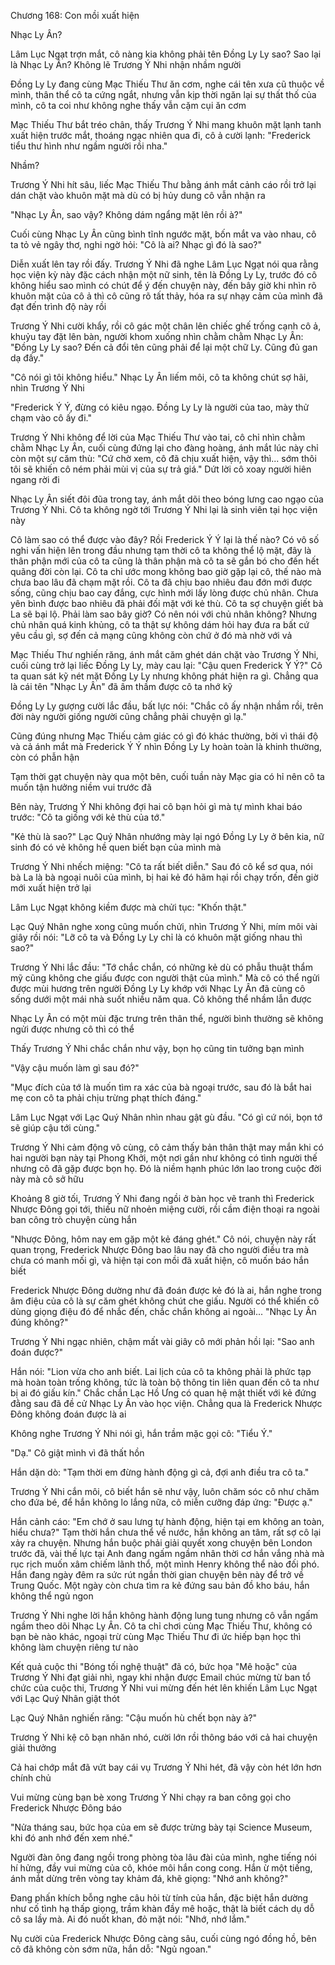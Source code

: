 




Chương 168: Con mồi xuất hiện

Nhạc Ly Ân?

Lâm Lục Ngạt trợn mắt, cô nàng kia không phải tên Đồng Ly Ly sao? Sao lại là Nhạc Ly Ân? Không lẽ Trương Ý Nhi nhận nhầm người

Đồng Ly Ly đang cùng Mạc Thiếu Thư ăn cơm, nghe cái tên xưa cũ thuộc về mình, thân thể cô ta cứng ngắt, nhưng vẫn kịp thời ngăn lại sự thất thố của mình, cô ta coi như không nghe thấy vẫn cặm cụi ăn cơm

Mạc Thiếu Thư bắt tréo chân, thấy Trương Ý Nhi mang khuôn mặt lạnh tanh xuất hiện trước mắt, thoáng ngạc nhiên qua đi, cô ả cười lạnh: "Frederick tiểu thư hình như ngầm người rồi nha."

Nhầm?

Trương Ý Nhi hít sâu, liếc Mạc Thiếu Thư bằng ánh mắt cảnh cáo rồi trở lại dán chặt vào khuôn mặt mà dù có bị hủy dung cô vẫn nhận ra

"Nhạc Ly Ân, sao vậy? Không dám ngẩng mặt lên rồi à?"

Cuối cùng Nhạc Ly Ân cũng bình tĩnh ngước mặt, bốn mắt va vào nhau, cô ta tỏ vẻ ngây thơ, nghi ngờ hỏi: "Cô là ai? Nhạc gì đó là sao?"

Diễn xuất lên tay rồi đấy. Trương Ý Nhi đã nghe Lâm Lục Ngạt nói qua rằng học viện kỳ này đặc cách nhận một nữ sinh, tên là Đồng Ly Ly, trước đó cô không hiểu sao mình có chút để ý đến chuyện này, đến bây giờ khi nhìn rõ khuôn mặt của cô ả thì cô cũng rõ tất thảy, hóa ra sự nhạy cảm của mình đã đạt đến trình độ này rồi

Trương Ý Nhi cười khẩy, rồi cô gác một chân lên chiếc ghế trống cạnh cô ả, khuỷu tay đặt lên bàn, người khom xuống nhìn chằm chằm Nhạc Ly Ân: "Đồng Ly Ly sao? Đến cả đổi tên cũng phải để lại một chữ Ly. Cũng đủ gan dạ đấy."


"Cô nói gì tôi không hiểu." Nhạc Ly Ân liếm môi, cô ta không chút sợ hãi, nhìn Trương Ý Nhi

"Frederick Ý Ý, đừng có kiêu ngạo. Đồng Ly Ly là người của tao, mày thử chạm vào cô ấy đi."

Trương Ý Nhi không để lời của Mạc Thiếu Thư vào tai, cô chỉ nhìn chằm chằm Nhạc Ly Ân, cuối cùng đứng lại cho đàng hoàng, ánh mắt lúc này chỉ còn một sự căm thù: "Cứ chờ xem, cô đã chịu xuất hiện, vậy thì... sớm thôi tôi sẽ khiến cô ném phải mùi vị của sự trả giá." Dứt lời cô xoay người hiên ngang rời đi

Nhạc Ly Ân siết đôi đũa trong tay, ánh mắt dõi theo bóng lưng cao ngạo của Trương Ý Nhi. Cô ta không ngờ tới Trương Ý Nhi lại là sinh viên tại học viện này

Cô làm sao có thể được vào đây? Rồi Frederick Ý Ý lại là thế nào? Có vô số nghi vấn hiện lên trong đầu nhưng tạm thời cô ta không thể lộ mặt, đây là thân phận mới của cô ta cũng là thân phận mà cô ta sẽ gắn bó cho đến hết quãng đời còn lại. Cô ta chỉ ước mong không bao giờ gặp lại cô, thế nào mà chưa bao lâu đã chạm mặt rồi. Cô ta đã chịu bao nhiêu đau đớn mới được sống, cũng chịu bao cay đắng, cực hình mới lấy lòng được chủ nhân. Chưa yên bình được bao nhiêu đã phải đối mặt với kẻ thù. Cô ta sợ chuyện giết bà La sẽ bại lộ. Phải làm sao bây giờ? Có nên nói với chủ nhân không? Nhưng chủ nhân quá kinh khủng, cô ta thật sự không dám hỏi hay đưa ra bất cứ yêu cầu gì, sợ đến cả mạng cũng không còn chứ ở đó mà nhờ với vả

Mạc Thiếu Thư nghiến răng, ánh mắt căm ghét dán chặt vào Trương Ý Nhi, cuối cùng trở lại liếc Đồng Ly Ly, mày cau lại: "Cậu quen Frederick Ý Ý?" Cô ta quan sát kỹ nét mặt Đồng Ly Ly nhưng không phát hiện ra gì. Chẳng qua là cái tên "Nhạc Ly Ân" đã âm thầm được cô ta nhớ kỹ

Đồng Ly Ly gượng cười lắc đầu, bất lực nói: "Chắc cô ấy nhận nhầm rồi, trên đời này người giống người cũng chẳng phải chuyện gì lạ."

Cũng đúng nhưng Mạc Thiếu cảm giác có gì đó khác thường, bởi vì thái độ và cả ánh mắt mà Frederick Ý Ý nhìn Đồng Ly Ly hoàn toàn là khinh thường, còn có phẫn hận

Tạm thời gạt chuyện này qua một bên, cuối tuần này Mạc gia có hỉ nên cô ta muốn tận hưởng niềm vui trước đã

Bên này, Trương Ý Nhi không đợi hai cô bạn hỏi gì mà tự mình khai báo trước: "Cô ta giống với kẻ thù của tớ."

"Kẻ thù là sao?" Lạc Quý Nhân nhướng mày lại ngó Đồng Ly Ly ở bên kia, nữ sinh đó có vẻ không hề quen biết bạn của mình mà

Trương Ý Nhi nhếch miệng: "Cô ta rất biết diễn." Sau đó cô kể sơ qua, nói bà La là bà ngoại nuôi của mình, bị hai kẻ đó hãm hại rồi chạy trốn, đến giờ mới xuất hiện trở lại

Lâm Lục Ngạt không kiềm được mà chửi tục: "Khốn thật."

Lạc Quý Nhân nghe xong cũng muốn chửi, nhìn Trương Ý Nhi, mím môi vài giây rồi nói: "Lỡ cô ta và Đồng Ly Ly chỉ là có khuôn mặt giống nhau thì sao?"

Trương Ý Nhi lắc đầu: "Tớ chắc chắn, có những kẻ dù có phẫu thuật thẩm mỹ cũng không che giấu được con người thật của mình." Mà cô có thể ngửi được mùi hương trên người Đồng Ly Ly khớp với Nhạc Ly Ân đã cùng cô sống dưới một mái nhà suốt nhiều năm qua. Cô không thể nhầm lẫn được

Nhạc Ly Ân có một mùi đặc trưng trên thân thể, người bình thường sẽ không ngửi được nhưng cô thì có thể


Thấy Trương Ý Nhi chắc chắn như vậy, bọn họ cũng tin tưởng bạn mình

"Vậy cậu muốn làm gì sau đó?"

"Mục đích của tớ là muốn tìm ra xác của bà ngoại trước, sau đó là bắt hai mẹ con cô ta phải chịu trừng phạt thích đáng."

Lâm Lục Ngạt với Lạc Quý Nhân nhìn nhau gật gù đầu. "Có gì cứ nói, bọn tớ sẽ giúp cậu tới cùng."

Trương Ý Nhi cảm động vô cùng, cô cảm thấy bản thân thật may mắn khi có hai người bạn này tại Phong Khởi, một nơi gần như không có tình người thế nhưng cô đã gặp được bọn họ. Đó là niềm hạnh phúc lớn lao trong cuộc đời này mà cô sở hữu

Khoảng 8 giờ tối, Trương Ý Nhi đang ngồi ở bàn học vẽ tranh thì Frederick Nhược Đông gọi tới, thiếu nữ nhoẻn miệng cười, rồi cầm điện thoại ra ngoài ban công trò chuyện cùng hắn

"Nhược Đông, hôm nay em gặp một kẻ đáng ghét." Cô nói, chuyện này rất quan trọng, Frederick Nhược Đông bao lâu nay đã cho người điều tra mà chưa có manh mối gì, và hiện tại con mồi đã xuất hiện, cô muốn báo hắn biết

Frederick Nhược Đông dường như đã đoán được kẻ đó là ai, hắn nghe trong âm điệu của cô là sự căm ghét không chút che giấu. Người có thể khiến cô dùng giọng điệu đó để nhắc đến, chắc chắn không ai ngoài... "Nhạc Ly Ân đúng không?"

Trương Ý Nhi ngạc nhiên, chậm mất vài giây cô mới phản hồi lại: "Sao anh đoán được?"

Hắn nói: "Lion vừa cho anh biết. Lai lịch của cô ta không phải là phức tạp mà hoàn toàn trống không, tức là toàn bộ thông tin liên quan đến cô ta như bị ai đó giấu kín." Chắc chắn Lạc Hồ Ưng có quan hệ mật thiết với kẻ đứng đằng sau đã đề cử Nhạc Ly Ân vào học viện. Chẳng qua là Frederick Nhược Đông không đoán được là ai

Không nghe Trương Ý Nhi nói gì, hắn trầm mặc gọi cô: "Tiểu Ý."

"Dạ." Cô giật mình vì đã thất hồn

Hắn dặn dò: "Tạm thời em đừng hành động gì cả, đợi anh điều tra cô ta."

Trương Ý Nhi cắn môi, cô biết hắn sẽ như vậy, luôn chăm sóc cô như chăm cho đứa bé, để hắn không lo lắng nữa, cô miễn cưỡng đáp ứng: "Được ạ."

Hắn cảnh cáo: "Em chớ ở sau lưng tự hành động, hiện tại em không an toàn, hiểu chưa?" Tạm thời hắn chưa thể về nước, hắn không an tâm, rất sợ cô lại xảy ra chuyện. Nhưng hắn buộc phải giải quyết xong chuyện bên London trước đã, vài thế lực tại Anh đang ngấm ngầm nhân thời cơ hắn vắng nhà mà rục rịch muốn xâm chiếm lãnh thổ, một mình Henry không thể nào đối phó. Hắn đang ngày đêm ra sức rút ngắn thời gian chuyện bên này để trở về Trung Quốc. Một ngày còn chưa tìm ra kẻ đứng sau bản đồ kho báu, hắn không thể ngủ ngon


Trương Ý Nhi nghe lời hắn không hành động lung tung nhưng cô vẫn ngấm ngầm theo dõi Nhạc Ly Ân. Cô ta chỉ chơi cùng Mạc Thiếu Thư, không có bạn bè nào khác, ngoại trừ cùng Mạc Thiếu Thư đi ức hiếp bạn học thì không làm chuyện riêng tư nào

Kết quả cuộc thi "Bóng tối nghệ thuật" đã có, bức họa "Mê hoặc" của Trương Ý Nhi đạt giải nhì, ngay khi nhận được Email chúc mừng từ ban tổ chức của cuộc thi, Trương Ý Nhi vui mừng đến hét lên khiến Lâm Lục Ngạt với Lạc Quý Nhân giật thót

Lạc Quý Nhân nghiến răng: "Cậu muốn hù chết bọn này à?"

Trương Ý Nhi kệ cô bạn nhăn nhó, cười lớn rồi thông báo với cả hai chuyện giải thưởng

Cả hai chớp mắt đã vứt bay cái vụ Trương Ý Nhi hét, đã vậy còn hét lớn hơn chính chủ

Vui mừng cùng bạn bè xong Trương Ý Nhi chạy ra ban công gọi cho Frederick Nhược Đông báo

"Nửa tháng sau, bức họa của em sẽ được trừng bày tại Science Museum, khi đó anh nhớ đến xem nhé."

Người đàn ông đang ngồi trong phòng tòa lâu đài của mình, nghe tiếng nói hí hửng, đầy vui mừng của cô, khóe môi hắn cong cong. Hắn ừ một tiếng, ánh mắt dừng trên vòng tay khảm đá, khẽ giọng: "Nhớ anh không?"

Đang phấn khích bỗng nghe câu hỏi từ tính của hắn, đặc biệt hắn dường như cố tình hạ thấp giọng, trầm khàn đầy mê hoặc, thật là biết cách dụ dỗ cô sa lầy mà. Ai đó nuốt khan, đỏ mặt nói: "Nhớ, nhớ lắm."

Nụ cười của Frederick Nhược Đông càng sâu, cuối cùng ngó đồng hồ, bên cô đã không còn sớm nữa, hắn dỗ: "Ngủ ngoan."





